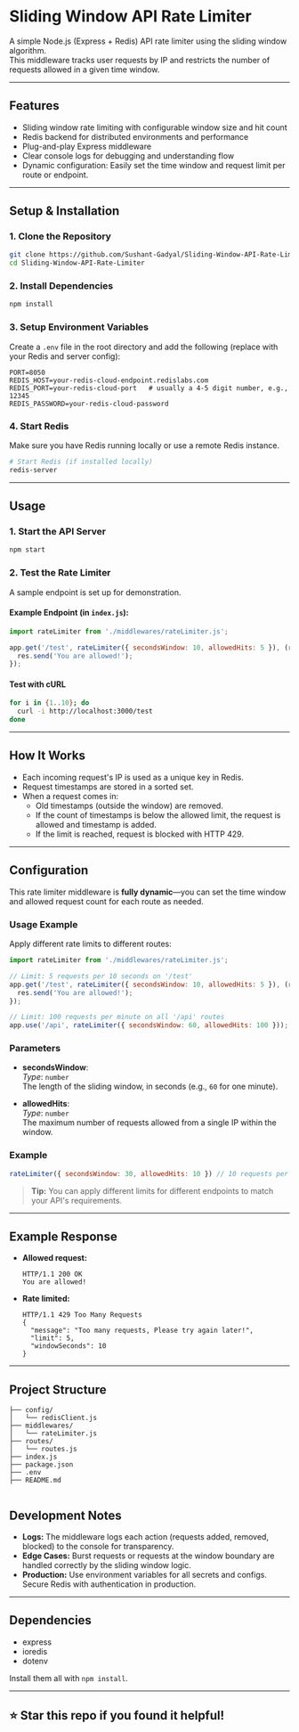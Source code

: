 # Sliding Window API Rate Limiter

A simple Node.js (Express + Redis) API rate limiter using the sliding window algorithm.  
This middleware tracks user requests by IP and restricts the number of requests allowed in a given time window.  


---

##  Features

- Sliding window rate limiting with configurable window size and hit count
- Redis backend for distributed environments and performance
- Plug-and-play Express middleware
- Clear console logs for debugging and understanding flow
- Dynamic configuration: Easily set the time window and request limit per route or endpoint.

---

##  Setup & Installation

### 1. **Clone the Repository**

```bash
git clone https://github.com/Sushant-Gadyal/Sliding-Window-API-Rate-Limiter.git
cd Sliding-Window-API-Rate-Limiter
```

### 2. **Install Dependencies**

```bash
npm install
```

### 3. **Setup Environment Variables**

Create a `.env` file in the root directory and add the following (replace with your Redis and server config):

```env
PORT=8050
REDIS_HOST=your-redis-cloud-endpoint.redislabs.com
REDIS_PORT=your-redis-cloud-port   # usually a 4-5 digit number, e.g., 12345
REDIS_PASSWORD=your-redis-cloud-password
```

### 4. **Start Redis**

Make sure you have Redis running locally or use a remote Redis instance.

```bash
# Start Redis (if installed locally)
redis-server
```

---


##  Usage

### 1. **Start the API Server**

```bash
npm start
```

### 2. **Test the Rate Limiter**

A sample endpoint is set up for demonstration.

#### Example Endpoint (in `index.js`):

```js
import rateLimiter from './middlewares/rateLimiter.js';

app.get('/test', rateLimiter({ secondsWindow: 10, allowedHits: 5 }), (req, res) => {
  res.send('You are allowed!');
});
```

#### **Test with cURL**

```bash
for i in {1..10}; do
  curl -i http://localhost:3000/test
done
```


---

##  How It Works

- Each incoming request's IP is used as a unique key in Redis.
- Request timestamps are stored in a sorted set.
- When a request comes in:
  - Old timestamps (outside the window) are removed.
  - If the count of timestamps is below the allowed limit, the request is allowed and timestamp is added.
  - If the limit is reached, request is blocked with HTTP 429.

---
##  Configuration

This rate limiter middleware is **fully dynamic**—you can set the time window and allowed request count for each route as needed.

### Usage Example

Apply different rate limits to different routes:

```js
import rateLimiter from './middlewares/rateLimiter.js';

// Limit: 5 requests per 10 seconds on '/test'
app.get('/test', rateLimiter({ secondsWindow: 10, allowedHits: 5 }), (req, res) => {
  res.send('You are allowed!');
});

// Limit: 100 requests per minute on all '/api' routes
app.use('/api', rateLimiter({ secondsWindow: 60, allowedHits: 100 }));
```

### Parameters

- **secondsWindow**:  
  _Type_: `number`  
  The length of the sliding window, in seconds (e.g., `60` for one minute).

- **allowedHits**:  
  _Type_: `number`  
  The maximum number of requests allowed from a single IP within the window.

### Example

```js
rateLimiter({ secondsWindow: 30, allowedHits: 10 }) // 10 requests per 30 seconds
```

> **Tip:** You can apply different limits for different endpoints to match your API's requirements.
---

##  Example Response

- **Allowed request:**
  ```
  HTTP/1.1 200 OK
  You are allowed!
  ```
- **Rate limited:**
  ```
  HTTP/1.1 429 Too Many Requests
  {
    "message": "Too many requests, Please try again later!",
    "limit": 5,
    "windowSeconds": 10
  }
  ```

---

##  Project Structure

```
├── config/
│   └── redisClient.js
├── middlewares/
│   └── rateLimiter.js
├── routes/
│   └── routes.js
├── index.js
├── package.json
├── .env
├── README.md


```

##  Development Notes

- **Logs:** The middleware logs each action (requests added, removed, blocked) to the console for transparency.
- **Edge Cases:** Burst requests or requests at the window boundary are handled correctly by the sliding window logic.
- **Production:** Use environment variables for all secrets and configs. Secure Redis with authentication in production.

---

##  Dependencies

- express
- ioredis
- dotenv

Install them all with `npm install`.

---

## ⭐️ Star this repo if you found it helpful!